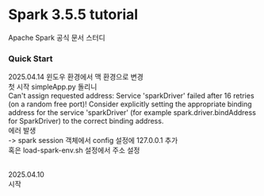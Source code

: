 # Spark 3.5.5 tutorial
Apache Spark 공식 문서 스터디


### Quick Start
2025.04.14
윈도우 환경에서 맥 환경으로 변경<br>
첫 시작 simpleApp.py 돌리니 <br>
Can't assign requested address: Service 'sparkDriver' failed after 16 retries (on a random free port)! Consider explicitly setting the appropriate binding address for the service 'sparkDriver' (for example spark.driver.bindAddress for SparkDriver) to the correct binding address.
<br> 에러 발생 <br>-> spark session 객체에서 config 설정에 127.0.0.1 추가 
<br> 혹은 load-spark-env.sh 설정에서 주소 설정

<br>
2025.04.10<br>
시작